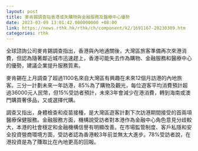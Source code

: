 ```yaml
---
layout: post
title: 麥肯錫調查指香港或失購物與金融服務及醫療中心優勢
date: 2023-03-09 13:01:42.000000000 +08:00
link: https://news.rthk.hk/rthk/ch/component/k2/1691167-20230309.htm
categories: rthk
---
```


全球諮詢公司麥肯錫調查指出，香港與內地通關後，大灣區旅客準備再次來港消費，但認為隨著鄰近城市迅速趕上，香港可能失去作為購物、金融服務和醫療中心的優勢，建議企業提升服務質素。

麥肯錫在上月調查了超過1100名來自大灣區有興趣在未來12個月訪港的內地旅客。三分一計劃未來一年訪港，85%為了購物及觀光，每位遊客平均消費預計超過36000元人民幣，但15%受訪者預計，未來3年會減少在港消費，轉到海南或澳門購買奢侈品，又或選擇代購。

調查又指出，身體檢查和疫苗接種，是大灣區遊客計劃下次訪港期間接受的首兩項醫療保健服務。金融服務方面，機構說受訪者對本港作為金融中心角色意見分歧較大，本港的社會穩定和金融機構信譽有明顯改善。在市場監管制度、客戶私隱和安全投資營商環境方面，受訪者認為香港較3年前並無太大進步。78%受訪者說，在港投資是為了賺取比在內地更高的回報。
